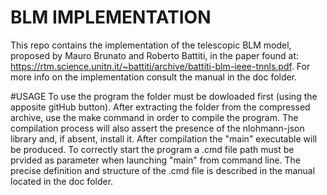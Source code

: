 # BLM IMPLEMENTATION
This repo contains the implementation of the telescopic BLM model, proposed by Mauro Brunato and Roberto Battiti, in the paper found at: https://rtm.science.unitn.it/~battiti/archive/battiti-blm-ieee-tnnls.pdf. 
For more info on the implementation consult the manual in the doc folder.

#USAGE
To use the program the folder must be dowloaded first (using the apposite gitHub button).
After extracting the folder from the compressed archive, use the make command in order to compile the program.
The compilation process will also assert the presence of the nlohmann-json library and, if absent, install it.
After compilation the "main" executable will be produced.
To correctly start the program a .cmd file path must be prvided as parameter when launching "main" from command line.
The precise definition and structure of the .cmd file is described in the manual located in the doc folder.
